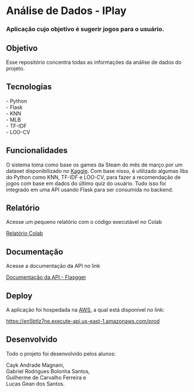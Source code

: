 # Análise de Dados - IPlay
### Aplicação cujo objetivo é sugerir jogos para o usuário.

## Objetivo
<p> Esse repositório concentra todas as informações da análise de dados do projeto.  </p>

## Tecnologias
<p> - Python</br>
    - Flask</br>
    - KNN </br>
    - MLB </br>
    - TF-IDF </br>
    - LOO-CV 
</p>

## Funcionalidades
<p>O sistema toma como base os games da Steam do mês de março por um dataset disponibilizado no <a href="https://www.kaggle.com/datasets/artermiloff/steam-games-dataset">Kaggle</a>. Com base nisso, é utilizado algumas libs do Python como KNN, TF-IDF e LOO-CV, para fazer a recomendação de jogos com base em dados do último quiz do usuário. Tudo isso foi integrado em uma API usando Flask para ser consumida no backend.


## Relatório
<p>Acesse um pequeno relatório com o código executável no Colab</p>
<p><a href="https://colab.research.google.com/drive/1kxZXjxsnmyDPDgNTMgyqIvFrAwLtlUd8#scrollTo=qS9xxPCZ7e0n">Relatório Colab</a></br></p>


## Documentação
<p>Acesse a documentação da API no link</p>
<p><a href="https://en5btlz7ne.execute-api.us-east-1.amazonaws.com/prod/apidocs/">Documentação da API - Flasgger</a></br></p>


## Deploy
A aplicação foi hospedada na <a href="https://aws.amazon.com/pt/">AWS</a>, a qual está disponível no link:

<a href="https://en5btlz7ne.execute-api.us-east-1.amazonaws.com/prod">https://en5btlz7ne.execute-api.us-east-1.amazonaws.com/prod</a>


## Desenvolvido
<p>Todo o projeto foi desenvolvido pelos alunos: </br></p>
<p>Cayk Andrade Magnani,</br>Gabriel Rodrigues Bolonha Santos,</br>Guilherme de Carvalho Ferreira e</br> Lucas Gean dos Santos.</p> 

